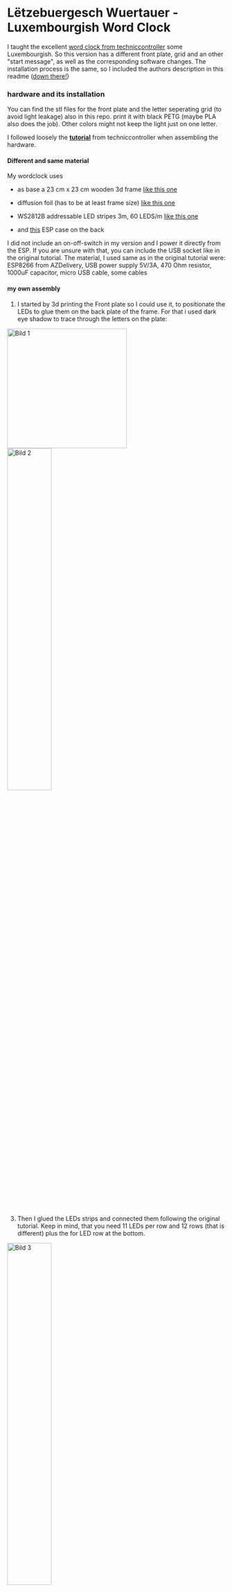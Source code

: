 # Lëtzebuergesch Wuertauer - Luxembourgish Word Clock

I taught the excellent [word clock from techniccontroller](https://github.com/techniccontroller/wordclock_esp8266/tree/main) some Luxembourgish.
So this version has a different front plate, grid and an other "start message", as well as the corresponding software changes. The installation process is the same, so I included the authors description in this readme ([down there!](https://github.com/laurabernardy/Luxembourgish-WordClock/main/README.md#Wordclock-2.0))

### hardware and its installation

You can find the stl files for the front plate and the letter seperating grid (to avoid light leakage) also in this repo. print it with black PETG (maybe PLA also does the job). Other colors might not keep the light just on one letter.

I followed loosely the [**tutorial**](https://techniccontroller.com/word-clock-with-wifi-and-neopixel/) from techniccontroller when assembling the hardware. 

#### Different and same material 

My wordclock uses 
- as base a 23 cm x 23 cm wooden 3d frame [like this one](https://www.ebay.de/itm/363647167937?_skw=3d+rahmen+23+x+23&itmmeta=01JBPFBK08WXQ0TKVKJ1XNG3SS&hash=item54ab0f6dc1%3Ag%3AJDAAAOSw2xBhrjur&itmprp=enc%3AAQAJAAAA8HoV3kP08IDx%2BKZ9MfhVJKkhEuf8Vafb67aZ10Tdk%2BfG%2FO9t9XgoIjkfQKBTbYUEm8brJN6zNYvnqhIg9UnEIZK4AdOTKo0v5bQ3u0786qvqP1WJoVFkbxMb8bRbQFPWWYXSQn6or6z2ZwP%2B9t737jLPXx%2FijueQ1TBzV3Guk2%2FV1uFGBest9aZqVDsNclxKLlQnOrbtCdXIngHaeyEicmDugsZoP9y%2B5Ah%2BilffC52uF6ujPcnmC6HWGDtGPW1nrSN6TPtLVtbKcVt549UlqCUR0W9R%2BwEI1wF%2F79otjjQKp0BnPpZrCRO5jckA0U5o9w%3D%3D%7Ctkp%3ABFBMqLCuz91k&var=632872074192)

- diffusion foil (has to be at least frame size) [like this one](https://www.amazon.de/-/en/gp/product/B08R67CGGG/ref=ppx_yo_dt_b_search_asin_title?ie=UTF8&psc=1)

- WS2812B addressable LED stripes 3m, 60 LEDS/m [like this one](https://www.ebay.de/itm/185183965409?var=694400105582)

- and [this](https://www.thingiverse.com/thing:2842012) ESP case on the back

I did not include an on-off-switch in my version and I power it directly from the ESP. If you are unsure with that, you can include the USB socket like in the original tutorial. 
The material, I used same as in the original tutorial were: ESP8266 from AZDelivery, USB power supply 5V/3A,
470 Ohm resistor,
1000uF capacitor,
micro USB cable,
some cables

#### my own assembly

1. I started by 3d printing the Front plate so I could use it, to positionate the LEDs to glue them on the back plate of the frame. For that i used dark eye shadow to trace through the letters on the plate:

<img src="https://github.com/laurabernardy/Luxembourgish-WordClock/blob/main/imgs/signal-2023-09-15-10-08-28-084.jpg" alt="Bild 1" height="276" style="display:inline-block;"/>   <img src="https://github.com/laurabernardy/Luxembourgish-WordClock/blob/main/imgs/signal-2023-09-15-10-16-31-229.jpg" alt="Bild 2" width="45%" style="display:inline-block;"/>

3. Then I glued the LEDs strips and connected them following the original tutorial. Keep in mind, that you need 11 LEDs per row and 12 rows (that is different) plus the for LED row at the bottom. 
 <img src="https://github.com/laurabernardy/Luxembourgish-WordClock/blob/main/imgs/signal-2023-09-15-16-54-50-071.jpg" alt="Bild 3" width="45%">

4. The connection between the LEDs and to the ESP is also nearly the same as in the original tutorial, I did not include the switch and the additional usb socket. So I connected the LED strips to the VU/5V and the GRD Pin of the ESP.

5. I glued the esp in the printed case from thingiverse at the back of the back plate. 

6. To bring it all together: place the printed grip on the plate, so that every letter is in one of the cells. then you put the diffusor foil on it. Then you put the printed front plate on that. (Ignore the wrong printed grip on top of the image) 
<img src="https://github.com/laurabernardy/Luxembourgish-WordClock/blob/main/imgs/signal-2023-09-20-09-46-13-141.jpg" alt="Bild 4" width="45%">

7. You can cut the passepartout of the frame, so it shows all of the letters. Fixate the front plate in the back with some tesa or glue of your gusto. Put it into the frame and - *Taaadaaa* - your Word Clock is ready.

<img src="https://github.com/laurabernardy/Luxembourgish-WordClock/blob/main/imgs/IMG_20241102_121019496_HDR.jpg" alt="Bild 4" width="70%">


### small software difference (except the language)

In difference to the original it says "ech hunn dech gär" when starting (it was a present for a beloved one ;-)), you can change that back in wordclock_esp8266.ino, by commenting lines 361 - 379 out and decomment lines 381 - 387. It will show its ip adress instead. 



## Original description from [techniccontroller](https://github.com/techniccontroller/wordclock_esp8266/tree/main)

# Wordclock 2.0

Wordclock 2.0 with ESP8266 and NTP time

More details on my website: https://techniccontroller.com/word-clock-with-wifi-and-neopixel/


**Languages**

The Wordclock is available in **German**, **English** and **Italian** language. By default the language is German. 
To use the English or Italian language please replace the file *wordclockfunctions.ino* with *wordclockfunctions.ino_english* or *wordclockfunctions.ino_italian*.
The code compiles only with one file named *wordclockfunctions.ino*. So please rename the file you want to use to *wordclockfunctions.ino* and replace the existing file.


## Features
- 6 modes (Clock, Digital Clock, SPIRAL animation, TETRIS, SNAKE, PONG)
- time update via NTP server
- automatic summer/wintertime change
- easy WIFI setup with WifiManager
- configurable color
- configurable night mode (start and end time)
- configurable brightness
- automatic mode change
- webserver interface for configuration and control
- physical button to change mode or enable night mode without webserver
- automatic current limiting of LEDs

## Pictures of clock
![modes_images2](https://user-images.githubusercontent.com/36072504/156947689-dd90874d-a887-4254-bede-4947152d85c1.png)

## Screenshots of webserver UI
![screenshots_UI](https://user-images.githubusercontent.com/36072504/158478447-d828e460-d4eb-489e-981e-216e08d4b129.png)

## Quickstart

1. Clone the project into the sketch folder of the Arduino IDE, 
2. Rename the file "example_secrets.h" to "secrets.h". You don't need to change anything in the file if you want to use the normal WiFi setup with WiFiManager (see section "Remark about the WiFi setup").
3. Install the additional libraries and upload the program to the ESP8266 as usual (See section [*Upload program to ESP8266*](https://github.com/techniccontroller/wordclock_esp8266/blob/main/README.md#upload-program-to-esp8266-with-arduino-ide) below). 
4. The implemented WiFiManager helps you to set up a WiFi connection with your home WiFi -> on the first startup it will create a WiFi access point named "WordclockAP". Connect your phone to this access point and follow the steps which will be shown to you. 
5. After a successful WiFi setup, open the browser and enter the IP address of your ESP8266 to access the interface of the webserver. 
6. Here you can upload all files located in the folder "data". Please make sure all icons stay in the folder "icons" also on the webserver.


<img src="https://techniccontroller.com/wp-content/uploads/filemanager1-1.png" height="300px" /> <img src="https://techniccontroller.com/wp-content/uploads/filemanager2-1.png" height="300px" /> <img src="https://techniccontroller.com/wp-content/uploads/filemanager3-1.png" height="300px" />

## Install needed Libraries

Please download all these libraries as ZIP from GitHub, and extract them in the *libraries* folder of your Sketchbook location (see **File -> Preferences**):

- https://github.com/adafruit/Adafruit-GFX-Library
- https://github.com/adafruit/Adafruit_NeoMatrix
- https://github.com/adafruit/Adafruit_NeoPixel
- https://github.com/tzapu/WiFiManager
- https://github.com/adafruit/Adafruit_BusIO

folder structure should look like this:

```
MySketchbookLocation 
│
└───libraries
│   └───Adafruit-GFX-Library
│   └───Adafruit_NeoMatrix
│   └───Adafruit_NeoPixel
│   └───WiFiManager
│   └───Adafruit_BusIO
│   
└───wordclock_esp8266
    │   wordclock_esp8266.ino
    │   (...)
    |
    └───data
        │   index.html
        |   (...)
        |
        └───icons 
```


## Upload program to ESP8266 with Arduino IDE

#### STEP1: Installation of Arduino IDE
First, the latest version of the Arduino IDE needs to be downloaded and installed from here.

#### STEP2: Installation of ESP8266 Arduino Core
To program the ESP8266 with the Arduino IDE, you need to install the board information first in Arduino IDE. To do that follow the following instructions:

- Start Arduino and open the File -> Preferences window.

- Enter http://arduino.esp8266.com/stable/package_esp8266com_index.json into the Additional Board Manager URLs field. You can add multiple URLs, separating them with commas.
![image](https://user-images.githubusercontent.com/36072504/169649790-1b85660e-8c7d-4dfe-a63a-5dfd9862a5de.png)

- Open Boards Manager from Tools > Board menu and search for "esp8266".

- Click the install button.

- Don’t forget to select your ESP8266 board from Tools > Board menu after installation (e.g NodeMCU 1.0)
![image](https://user-images.githubusercontent.com/36072504/169649801-898c4819-9145-45c5-b65b-52f2689ab646.png)

#### STEP3: Upload a program to ESP8266

- Open wordclock_esp8266.ino in Arduino IDE
- Connect ESP8266 board with Computer
- Select right serial Port in Tools -> Port
- Click on the upload button in the Arduino IDE to upload the program to the ESP8266 Module.     
![image](https://user-images.githubusercontent.com/36072504/169649810-1fda75c2-5f4d-4d71-98fe-30985d82f7f5.png)


## Remark about the WiFi setup

Regarding the WiFi setting, I have actually implemented two variants: 
1. By default the WifiManager is activated. That is, the word clock makes the first time its own WiFi (should be called "WordclockAP"). There you connect from a cell phone to `192.168.4.1`* and you can perform the configuration of the WiFi settings conveniently as with a SmartHome devices (Very elegant 😊)
2. Another (traditional) variant is to define the wifi credentials in the code (in secrets.h). 
    - For this you have to comment out lines 230 to 251 in the code of the file *wordclock_esp8266.ino* (add /\* before and \*/ after) 
    - and comment out lines 257 to 305 (remove /\* and \*/)
(* default IP provided by the WifiMAnager library.)

## Resetting the WiFi configuration

You can clear the stored WiFi credentials and restart the WiFi setup described above with these steps:
1. Open the settings panel in the web UI.
2. Enable 'Reset WiFi' slider.
3. Save settings.
4. LED test should be performed.
5. Disconnect and reconnect the power. WiFi credentials were removed. The setup should be restarted.
Resetting the wifi credentials does not delete uploaded files.

## Remark about Logging

The wordclock sends continuous log messages to the serial port and via multicast UDP. If you want to see these messages, you have to 

- open the serial monitor in the Arduino IDE (Tools -> Serial Monitor). The serial monitor must be set to 115200 baud.

OR

- run the following steps for the multicast UDP logging:

1. Starting situation: wordclock is connected to WLAN, a computer with installed Python (https://www.python.org/downloads/) is in the same local area network (WLAN or LAN doesn't matter).
3. Open the file **multicastUDP_receiver.py** in a text editor and in line 81 enter the IP address of the computer (not the wordclock!).
```python	
# ip address of network interface
MCAST_IF_IP = '192.168.0.7'
```
4. Execute the script with following command: 

```bash
python multicastUDP_receiver_analyzer.py
```

5. Now you should see the log messages of the word clock (every 5 seconds a heartbeat message and the currently displayed time). 
If this is not the case, there could be a problem with the network settings of the computer, then recording is unfortunately not possible.

6. If special events (failed NTP update, reboot) occur, a section of the log is saved in a file called *log.txt*. 
In principle, the events are not critical and will occur from time to time, but should not be too frequent.
